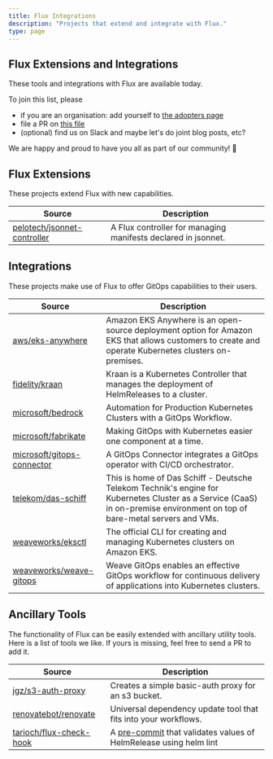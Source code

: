 ```yaml
---
title: Flux Integrations
description: "Projects that extend and integrate with Flux."
type: page
---
```


## Flux Extensions and Integrations

These tools and integrations with Flux are available today.

To join this list, please

- if you are an organisation: add yourself to [the adopters page](/adopters)
- file a PR on [this file](https://github.com/fluxcd/website/blob/main/content/en/integrations.md)
- (optional) find us on Slack and maybe let's do joint blog posts, etc?

We are happy and proud to have you all as part of our community! :sparkling_heart:

## Flux Extensions

These projects extend Flux with new capabilities.

| Source                                                                        | Description |
| ----------------------------------------------------------------------------- | ----------- |
| [pelotech/jsonnet-controller](https://github.com/pelotech/jsonnet-controller) | A Flux controller for managing manifests declared in jsonnet. |

## Integrations

These projects make use of Flux to offer GitOps capabilities to their users.

| Source                                                                      | Description |
| --------------------------------------------------------------------------- | ----------- |
| [aws/eks-anywhere](https://github.com/aws/eks-anywhere)                     | Amazon EKS Anywhere is an open-source deployment option for Amazon EKS that allows customers to create and operate Kubernetes clusters on-premises. |
| [fidelity/kraan](https://github.com/fidelity/kraan)                         | Kraan is a Kubernetes Controller that manages the deployment of HelmReleases to a cluster. |
| [microsoft/bedrock](https://github.com/microsoft/bedrock)                   | Automation for Production Kubernetes Clusters with a GitOps Workflow. |
| [microsoft/fabrikate](https://github.com/microsoft/fabrikate)               | Making GitOps with Kubernetes easier one component at a time. |
| [microsoft/gitops-connector](https://github.com/microsoft/gitops-connector) | A GitOps Connector integrates a GitOps operator with CI/CD orchestrator. |
| [telekom/das-schiff](https://github.com/telekom/das-schiff)                 | This is home of Das Schiff - Deutsche Telekom Technik's engine for Kubernetes Cluster as a Service (CaaS) in on-premise environment on top of bare-metal servers and VMs. |
| [weaveworks/eksctl](https://github.com/weaveworks/eksctl)                   | The official CLI for creating and managing Kubernetes clusters on Amazon EKS. |
| [weaveworks/weave-gitops](https://github.com/weaveworks/weave-gitops)       | Weave GitOps enables an effective GitOps workflow for continuous delivery of applications into Kubernetes clusters. |

## Ancillary Tools

The functionality of Flux can be easily extended with ancillary utility tools. Here is a list of tools we like. If yours is missing, feel free to send a PR to add it.

| Source                                                                | Description |
| --------------------------------------------------------------------- | ----------- |
| [jgz/s3-auth-proxy](https://github.com/jgz/s3-auth-proxy)             | Creates a simple basic-auth proxy for an s3 bucket. |
| [renovatebot/renovate](renovatebot/renovate)                          | Universal dependency update tool that fits into your workflows. |
| [tarioch/flux-check-hook](https://github.com/tarioch/flux-check-hook) | A [pre-commit](http://pre-commit.com) that validates values of HelmRelease using helm lint |

